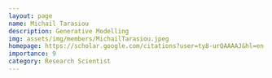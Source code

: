 ```yaml
---
layout: page
name: Michail Tarasiou
description: Generative Modelling
img: assets/img/members/MichailTarasiou.jpeg
homepage: https://scholar.google.com/citations?user=ty8-urQAAAAJ&hl=en
importance: 9
category: Research Scientist
---
```

